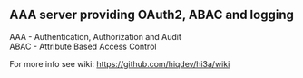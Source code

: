 AAA server providing OAuth2, ABAC and logging
---------------------------------------------

AAA - Authentication, Authorization and Audit  
ABAC - Attribute Based Access Control

For more info see wiki:
https://github.com/hiqdev/hi3a/wiki


